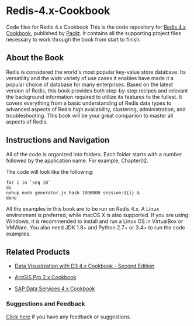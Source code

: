 # Redis-4.x-Cookbook
Code files for Redis 4.x Cookbook
This is the code repository for [Redis 4.x Cookbook](https://www.packtpub.com/big-data-and-business-intelligence/redis-4x-cookbook?utm_source=github&utm_medium=repository&utm_campaign=9781783988167), published by [Packt](https://www.packtpub.com/?utm_source=github). It contains all the supporting project files necessary to work through the book from start to finish.
## About the Book
Redis is considered the world's most popular key-value store database. Its versatility and the wide variety of use cases it enables have made it a popular choice of database for many enterprises. Based on the latest version of Redis, this book provides both step-by-step recipes and relevant the background information required to utilize its features to the fullest. It covers everything from a basic understanding of Redis data types to advanced aspects of Redis high availability, clustering, administration, and troubleshooting. This book will be your great companion to master all aspects of Redis.


## Instructions and Navigation
All of the code is organized into folders. Each folder starts with a number followed by the application name. For example, Chapter02.



The code will look like the following:
```
for i in `seq 10`
do
nohup node generator.js hash 1000000 session:${i} &
done
```

All the examples in this book are to be run on Redis 4.x. A Linux environment is preferred,
while macOS X is also supported. If you are using Windows, it is recommended to install
and run a Linux OS in VirtualBox or VMWare. You also need JDK 1.8+ and Python 2.7+ or
3.4+ to run the code examples.

## Related Products
* [Data Visualization with D3 4.x Cookbook - Second Edition](https://www.packtpub.com/web-development/data-visualization-d3-4x-cookbook-second-edition?utm_source=github&utm_medium=repository&utm_campaign=9781786468253)

* [ArcGIS Pro 2.x Cookbook](https://www.packtpub.com/application-development/arcgis-pro-2x-cookbook?utm_source=github&utm_medium=repository&utm_campaign=9781788299039)

* [SAP Data Services 4.x Cookbook](https://www.packtpub.com/big-data-and-business-intelligence/sap-data-services-4x-cookbook?utm_source=github&utm_medium=repository&utm_campaign=9781782176565)

### Suggestions and Feedback
[Click here](https://docs.google.com/forms/d/e/1FAIpQLSe5qwunkGf6PUvzPirPDtuy1Du5Rlzew23UBp2S-P3wB-GcwQ/viewform) if you have any feedback or suggestions.
